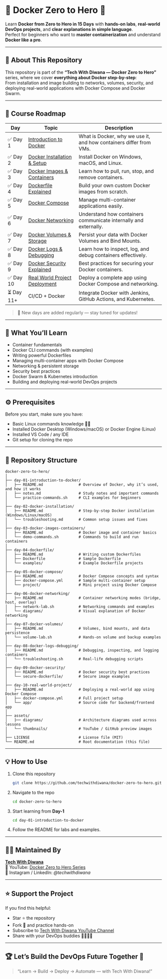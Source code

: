 # 🐳 Docker Zero to Hero 🚀
Learn **Docker from Zero to Hero in 15 Days** with **hands-on labs**, **real-world DevOps projects**, and **clear explanations in simple language**.  
Perfect for beginners who want to **master containerization** and understand **Docker like a pro**.

---

## 📘 About This Repository  
This repository is part of the **“Tech With Diwana — Docker Zero to Hero”** series, where we cover **everything about Docker step-by-step**:  
From installation and image building to networks, volumes, security, and deploying real-world applications with Docker Compose and Docker Swarm.

---

## 📅 Course Roadmap  

| Day | Topic | Description |
|-----|--------|-------------|
| ✅ Day 1 | [Introduction to Docker](./day-01-introduction-to-docker) | What is Docker, why we use it, and how containers differ from VMs. |
| ✅ Day 2 | [Docker Installation & Setup](./day-02-docker-installation) | Install Docker on Windows, macOS, and Linux. |
| ✅ Day 3 | [Docker Images & Containers](./day-03-docker-images-containers) | Learn how to pull, run, stop, and remove containers. |
| ✅ Day 4 | [Dockerfile Explained](./day-04-dockerfile) | Build your own custom Docker images from scratch. |
| ✅ Day 5 | [Docker Compose](./day-05-docker-compose) | Manage multi-container applications easily. |
| ✅ Day 6 | [Docker Networking](./day-06-docker-networking) | Understand how containers communicate internally and externally. |
| ✅ Day 7 | [Docker Volumes & Storage](./day-07-docker-volumes) | Persist your data with Docker Volumes and Bind Mounts. |
| ✅ Day 8 | [Docker Logs & Debugging](./day-08-docker-logs-debugging) | Learn how to inspect, log, and debug containers effectively. |
| ✅ Day 9 | [Docker Security Explained](./day-09-docker-security) | Best practices for securing your Docker containers. |
| ✅ Day 10 | [Real World Project Deployment](./day-10-real-world-project) | Deploy a complete app using Docker Compose and networking. |
| ⏳ Day 11+ | CI/CD + Docker | Integrate Docker with Jenkins, GitHub Actions, and Kubernetes. |

> 🧩 New days are added regularly — stay tuned for updates!

---

## 🧠 What You’ll Learn  
- Container fundamentals  
- Docker CLI commands (with examples)  
- Writing powerful Dockerfiles  
- Managing multi-container apps with Docker Compose  
- Networking & persistent storage  
- Security best practices  
- Docker Swarm & Kubernetes introduction  
- Building and deploying real-world DevOps projects  

---

## ⚙️ Prerequisites  
Before you start, make sure you have:  
- Basic Linux commands knowledge 🧑‍💻  
- Installed Docker Desktop (Windows/macOS) or Docker Engine (Linux)  
- Installed VS Code / any IDE  
- Git setup for cloning the repo  

---

## 📂 Repository Structure  
```
docker-zero-to-hero/
│
├── day-01-introduction-to-docker/
│   ├── README.md                # Overview of Docker, why it’s used, and how it works
│   ├── notes.md                 # Study notes and important commands
│   └── practice-commands.sh     # CLI examples for beginners
│
├── day-02-docker-installation/
│   ├── README.md                # Step-by-step Docker installation (Windows/Linux/macOS)
│   └── troubleshooting.md       # Common setup issues and fixes
│
├── day-03-docker-images-containers/
│   ├── README.md                # Docker image and container basics
│   └── demo-commands.sh         # Commands to build and run containers
│
├── day-04-dockerfile/
│   ├── README.md                # Writing custom Dockerfiles
│   ├── Dockerfile               # Sample Dockerfile
│   └── examples/                # Example Dockerfile projects
│
├── day-05-docker-compose/
│   ├── README.md                # Docker Compose concepts and syntax
│   ├── docker-compose.yml       # Sample multi-container setup
│   └── project/                 # Mini project using Docker Compose
│
├── day-06-docker-networking/
│   ├── README.md                # Container networking modes (bridge, host, overlay)
│   ├── network-lab.sh           # Networking commands and examples
│   └── diagrams/                # Visual explanation of Docker networking
│
├── day-07-docker-volumes/
│   ├── README.md                # Volumes, bind mounts, and data persistence
│   └── volume-lab.sh            # Hands-on volume and backup examples
│
├── day-08-docker-logs-debugging/
│   ├── README.md                # Debugging, inspecting, and logging containers
│   └── troubleshooting.sh       # Real-life debugging scripts
│
├── day-09-docker-security/
│   ├── README.md                # Docker security best practices
│   └── secure-dockerfile/       # Secure image examples
│
├── day-10-real-world-project/
│   ├── README.md                # Deploying a real-world app using Docker Compose
│   ├── docker-compose.yml       # Full project setup
│   └── app/                     # Source code for backend/frontend app
│
├── assets/
│   ├── diagrams/                # Architecture diagrams used across lessons
│   └── thumbnails/              # YouTube / GitHub preview images
│
├── LICENSE                      # License file (MIT)
└── README.md                    # Root documentation (this file)
```

---

## 💡 How to Use  
1. Clone this repository  
   ```bash
   git clone https://github.com/techwithdiwana/docker-zero-to-hero.git
   ```
2. Navigate to the repo  
   ```bash
   cd docker-zero-to-hero
   ```
3. Start learning from **Day-1**  
   ```bash
   cd day-01-introduction-to-docker
   ```
4. Follow the README for labs and examples.  

---

## 🧑‍💻 Maintained By  
**[Tech With Diwana](https://github.com/techwithdiwana)**  
🎥 YouTube: [Docker Zero to Hero Series](https://www.youtube.com/@techwithdiwana)  
📸 Instagram / LinkedIn: *@techwithdiwana*

---

## ⭐ Support the Project  
If you find this helpful:
- Star ⭐ the repository  
- Fork 🍴 and practice hands-on  
- Subscribe to [Tech With Diwana YouTube Channel](https://www.youtube.com/@techwithdiwana)  
- Share with your DevOps buddies 👨‍💻👩‍💻  

---

## 🏆 Let’s Build the DevOps Future Together 💙  
> “Learn → Build → Deploy → Automate — with Tech With Diwana!”
